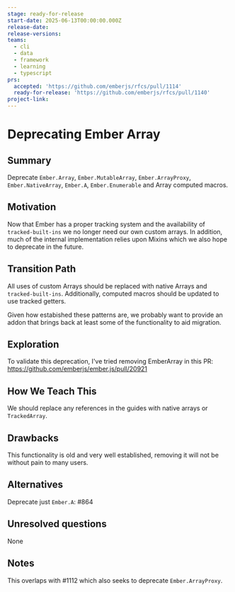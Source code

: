 ```yaml
---
stage: ready-for-release
start-date: 2025-06-13T00:00:00.000Z
release-date:
release-versions:
teams:
  - cli
  - data
  - framework
  - learning
  - typescript
prs:
  accepted: 'https://github.com/emberjs/rfcs/pull/1114'
  ready-for-release: 'https://github.com/emberjs/rfcs/pull/1140'
project-link:
---
```


# Deprecating Ember Array

## Summary

Deprecate `Ember.Array`, `Ember.MutableArray`, `Ember.ArrayProxy`, `Ember.NativeArray`, `Ember.A`,
`Ember.Enumerable` and Array computed macros.

## Motivation

Now that Ember has a proper tracking system and the availability of `tracked-built-ins` we no longer
need our own custom arrays. In addition, much of the internal implementation relies upon Mixins which
we also hope to deprecate in the future.

## Transition Path

All uses of custom Arrays should be replaced with native Arrays and `tracked-built-ins`.
Additionally, computed macros should be updated to use tracked getters.

Given how estabished these patterns are, we probably want to provide an addon that brings
back at least some of the functionality to aid migration.

## Exploration

To validate this deprecation, I've tried removing EmberArray in this PR:
https://github.com/emberjs/ember.js/pull/20921

## How We Teach This

We should replace any references in the guides with native arrays or `TrackedArray`.

## Drawbacks

This functionality is old and very well established, removing it will not be without pain
to many users.

## Alternatives

Deprecate just `Ember.A`: #864

## Unresolved questions

None

## Notes

This overlaps with #1112 which also seeks to deprecate `Ember.ArrayProxy`.
